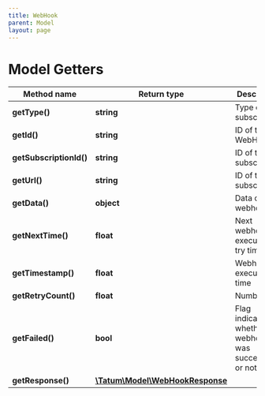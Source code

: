 ```yaml
---
title: WebHook
parent: Model
layout: page
---
```


# Model Getters

Method name | Return type | Description | Notes
------------ | ------------- | ------------- | -------------
**getType()** | **string** | Type of the subscription. |
**getId()** | **string** | ID of the WebHook |
**getSubscriptionId()** | **string** | ID of the subscription |
**getUrl()** | **string** | ID of the subscription |
**getData()** | **object** | Data of webhook |
**getNextTime()** | **float** | Next webhook execution try time | [optional]
**getTimestamp()** | **float** | Webhook execution time | [optional]
**getRetryCount()** | **float** | Number | [optional]
**getFailed()** | **bool** | Flag indicating whether this webhook was successful or not |
**getResponse()** | [**\Tatum\Model\WebHookResponse**](../WebHookResponse) |  |

